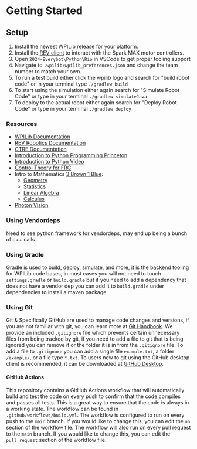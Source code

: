 # Getting Started

## Setup
1. Install the newest [WPILib release](https://github.com/wpilibsuite/allwpilib/releases) for your platform.
2. Install the [REV client](https://docs.revrobotics.com/rev-hardware-client/) to interact with the Spark MAX motor
   controllers.
3. Open `2024-Everybot\Python\Rio` in VSCode to get proper tooling support
4. Navigate to `.wpilib\wpilib_preferences.json` and change the team number to match your own.
5. To run a test build either click the wpilib logo and search for "build robot code" or in your terminal type
   `./gradlew build`
6. To start using the simulation either again search for "Simulate Robot Code" or type in your terminal
   `./gradlew simulateJava`
7. To deploy to the actual robot either again search for "Deploy Robot Code" or type in your terminal
   `./gradlew deploy`

### Resources
- [WPILib Documentation](https://docs.wpilib.org/en/stable/)
- [REV Robotics Documentation](https://docs.revrobotics.com/)
- [CTRE Documentation](https://phoenix-documentation.readthedocs.io/en/latest/index.html)
- [Introduction to Python Programming Princeton](https://introcs.cs.princeton.edu/python/home/)
- [Introduction to Python Video](https://www.youtube.com/watch?v=rfscVS0vtbw)
- [Control Theory for FRC](https://controls-in-frc.link/)
- Intro to Mathematics [3 Brown 1 Blue](https://www.youtube.com/@3blue1brown):
    - [Geometry](https://www.youtube.com/watch?v=GNcFjFmqEc8&list=PLZHQObOWTQDMXMi3bUMThGdYqos36X_lA)
    - [Statistics](https://www.youtube.com/watch?v=8idr1WZ1A7Q&list=PL0t49HdSsmyZHmM96zyRCf79kSBnb9RRH)
    - [Linear Algebra](https://www.youtube.com/watch?v=kjBOesZCoqc&list=PL0-GT3co4r2y2YErbmuJw2L5tW4Ew2O5B)
    - [Calculus](https://www.youtube.com/watch?v=WUvTyaaNkzM&list=PLZHQObOWTQDMsr9K-rj53DwVRMYO3t5Yr)
- [Photon Vision](https://docs.photonvision.org/en/latest/)

### Using Vendordeps
Need to see python framework for vendordeps, may end up being a bunch of c++ calls.

### Using Gradle
Gradle is used to build, deploy, simulate, and more, it is the backend tooling for WPILib code bases, in most cases you
will not need to touch `settings.gradle` or `build.gradle` but if you need to add a dependency that does not have a
vendor dep you can add it to `build.gradle` under dependencies to install a maven package.

### Using Git
Git & Specifically GitHub are used to manage code changes and versions, if you are not familiar with git, you can learn
more at [Git Handbook](https://guides.github.com/introduction/git-handbook/). We provide an included `.gitignore` file
which prevents certain unnecessary files from being tracked by git, if you need to add a file to git that is being
ignored you can remove it or the folder it is in from the `.gitignore` file. To add a file to `.gitignore` you can
add a single file `example.txt`, a folder `/example/`, or a file type `*.txt`. To users new to git using the GitHub
desktop client is recommended, it can be downloaded at [GitHub Desktop](https://desktop.github.com/).

#### GitHub Actions
This repository contains a GitHub Actions workflow that will automatically build and test the code on every push to
confirm that the code compiles and passes all tests. This is a great way to ensure that the code is always in a working
state. The workflow can be found in `.github/workflows/build.yml`. The workflow is configured to run on every push to
the `main` branch. If you would like to change this, you can edit the `on` section of the workflow file. The workflow
will also run on every pull request to the `main` branch. If you would like to change this, you can edit the
`pull_request` section of the workflow file.